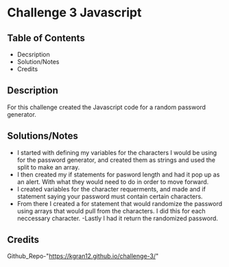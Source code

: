 # Challenge 3 Javascript

## Table of Contents
- Decsription
- Solution/Notes
- Credits

## Description

For this challenge created the Javascript code for a random password generator.

## Solutions/Notes

- I started with defining my variables for the characters I would be using for the password generator, and created them as strings and used the split to make an array.
- I then created my if statements for pasword length and had it pop up as an alert. With what they would need to do in order to move forward.
- I created variables for the character requerments, and made and if statement saying your password must contain certain characters.
- From there I created a for statement that would randomize the password using arrays that would pull from the characters. I did this for each neccessary character.
-Lastly I had it return the randomized password.

## Credits

Github_Repo-"https://kgran12.github.io/challenge-3/"